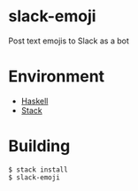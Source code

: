 # slack-emoji
Post text emojis to Slack as a bot

# Environment
- [Haskell](https://www.haskell.org/platform/)
- [Stack](http://docs.haskellstack.org/en/stable/install_and_upgrade.html)

# Building
    $ stack install
    $ slack-emoji
